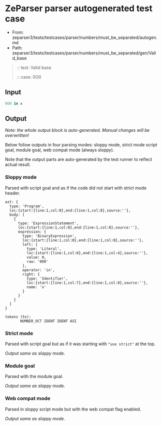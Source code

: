 # ZeParser parser autogenerated test case

- From: zeparser3/tests/testcases/parser/numbers/must_be_separated/autogen.md
- Path: zeparser3/tests/testcases/parser/numbers/must_be_separated/gen/Valid_base

> :: test: Valid base
>
> :: case: 0O0

## Input


`````js
0O0 in x
`````

## Output

_Note: the whole output block is auto-generated. Manual changes will be overwritten!_

Below follow outputs in four parsing modes: sloppy mode, strict mode script goal, module goal, web compat mode (always sloppy).

Note that the output parts are auto-generated by the test runner to reflect actual result.

### Sloppy mode

Parsed with script goal and as if the code did not start with strict mode header.

`````
ast: {
  type: 'Program',
  loc:{start:{line:1,col:0},end:{line:1,col:8},source:''},
  body: [
    {
      type: 'ExpressionStatement',
      loc:{start:{line:1,col:0},end:{line:1,col:8},source:''},
      expression: {
        type: 'BinaryExpression',
        loc:{start:{line:1,col:0},end:{line:1,col:8},source:''},
        left: {
          type: 'Literal',
          loc:{start:{line:1,col:0},end:{line:1,col:4},source:''},
          value: 0,
          raw: '0O0'
        },
        operator: 'in',
        right: {
          type: 'Identifier',
          loc:{start:{line:1,col:7},end:{line:1,col:8},source:''},
          name: 'x'
        }
      }
    }
  ]
}

tokens (5x):
       NUMBER_OCT IDENT IDENT ASI
`````

### Strict mode

Parsed with script goal but as if it was starting with `"use strict"` at the top.

_Output same as sloppy mode._

### Module goal

Parsed with the module goal.

_Output same as sloppy mode._

### Web compat mode

Parsed in sloppy script mode but with the web compat flag enabled.

_Output same as sloppy mode._
